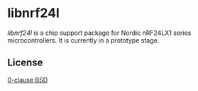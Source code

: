 # libnrf24l

_libnrf24l_ is a chip support package for Nordic nRF24LX1 series microcontrollers. It is currently in a prototype stage.

## License

[0-clause BSD](LICENSE-0BSD.txt)
